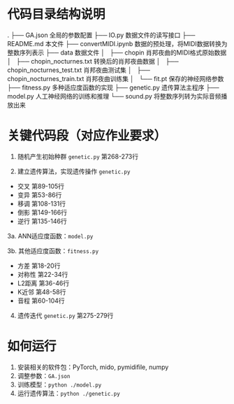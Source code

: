 # 代码目录结构说明
.
├── GA.json 全局的参数配置
├── IO.py 数据文件的读写接口
├── README.md 本文件
├── convertMIDI.ipynb 数据的预处理，将MIDI数据转换为整数序列表示
├── data 数据文件
│   ├── chopin 肖邦夜曲的MIDI格式原始数据
│   ├── chopin_nocturnes.txt 转换后的肖邦夜曲数据
│   ├── chopin_nocturnes_test.txt 肖邦夜曲测试集
│   ├── chopin_nocturnes_train.txt 肖邦夜曲训练集
│   └── fit.pt 保存的神经网络参数
├── fitness.py 多种适应度函数的实现
├── genetic.py 遗传算法主程序
├── model.py 人工神经网络的训练和推理
└── sound.py 将整数序列转为实际音频播放出来

# 关键代码段（对应作业要求）
1. 随机产生初始种群 `genetic.py` 第268-273行

2. 建立遗传算法，实现遗传操作 `genetic.py`
- 交叉 第89-105行
- 变异 第53-86行
- 移调 第108-131行
- 倒影 第149-166行
- 逆行 第135-146行

3a. ANN适应度函数：`model.py`

3b. 其他适应度函数：`fitness.py`
- 方差 第18-20行
- 对称性 第22-34行
- L2距离 第36-46行
- K近邻 第48-58行
- 音程 第60-104行

4. 遗传迭代 `genetic.py` 第275-279行

# 如何运行
1. 安装相关的软件包：PyTorch, mido, pymidifile, numpy
2. 调整参数：`GA.json`
3. 训练模型：`python ./model.py`
4. 运行遗传算法：`python ./genetic.py`